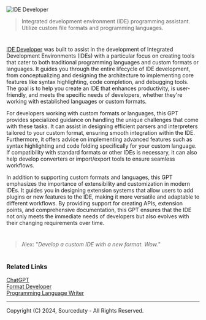 ![IDE Developer](https://github.com/user-attachments/assets/52b83bef-51e0-4654-a479-df25162db26c)

> Integrated development environment (IDE) programming assistant. Utilize custom file formats and programming languages.

#

[IDE Developer](https://chatgpt.com/g/g-hWqAlUAix-ide-developer) was built to assist in the development of Integrated Development Environments (IDEs) with a particular focus on creating tools that cater to both traditional programming languages and custom formats or languages. It guides you through the entire lifecycle of IDE development, from conceptualizing and designing the architecture to implementing core features like syntax highlighting, code completion, and debugging tools. The goal is to help you create an IDE that enhances productivity, is user-friendly, and meets the specific needs of developers, whether they're working with established languages or custom formats.

For developers working with custom formats or languages, this GPT provides specialized guidance on handling the unique challenges that come with these tasks. It can assist in designing efficient parsers and interpreters tailored to your custom format, ensuring smooth integration within the IDE. Furthermore, it offers advice on implementing advanced features such as syntax highlighting and code folding specifically for your custom language. If compatibility with standard formats or other IDEs is necessary, it can also help develop converters or import/export tools to ensure seamless workflows.

In addition to supporting custom formats and languages, this GPT emphasizes the importance of extensibility and customization in modern IDEs. It guides you in designing extension systems that allow users to add plugins or new features to the IDE, making it more versatile and adaptable to different workflows. By providing support for creating APIs, extension points, and comprehensive documentation, this GPT ensures that the IDE not only meets the immediate needs of developers but also evolves with their changing requirements over time.

#

> Alex: "*Develop a custom IDE with a new format. Wow.*"

#
### Related Links

[ChatGPT](https://github.com/sourceduty/ChatGPT)
<br>
[Format Developer](https://github.com/sourceduty/Format_Developer)
<br>
[Programming Language Writer](https://github.com/sourceduty/Programming_Language_Writer)

***
Copyright (C) 2024, Sourceduty - All Rights Reserved.
